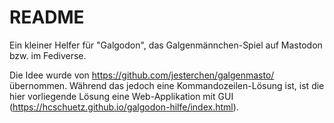 README
======

Ein kleiner Helfer für "Galgodon", das Galgenmännchen-Spiel auf Mastodon bzw.
im Fediverse.

Die Idee wurde von https://github.com/jesterchen/galgenmasto/ übernommen.
Während das jedoch eine Kommandozeilen-Lösung ist,
ist die hier vorliegende Lösung eine Web-Applikation mit GUI
(https://hcschuetz.github.io/galgodon-hilfe/index.html).
